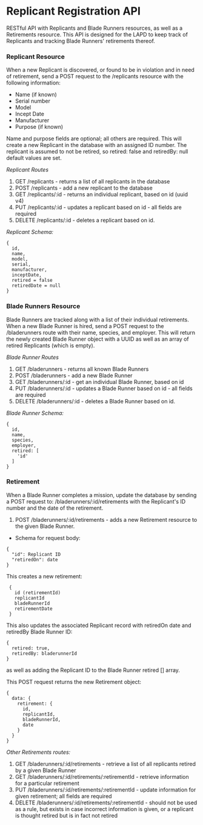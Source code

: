 # Replicant Registration API

RESTful API with Replicants and Blade Runners resources, as well as a Retirements resource. 
This API is designed for the LAPD to keep track of Replicants and tracking Blade Runners' retirements thereof. 

### Replicant Resource

When a new Replicant is discovered, or found to be in violation and in need of retirement, send a POST request to the /replicants resource with the following information: 
* Name (if known)
* Serial number
* Model
* Incept Date
* Manufacturer
* Purpose (if known)

Name and purpose fields are optional; all others are required. This will create a new Replicant in the database with an assigned ID number. The replicant is assumed to not be retired, so retired: false and retiredBy: null default values are set. 

_Replicant Routes_
1. GET /replicants - returns a list of all replicants in the database
1. POST /replicants - add a new replicant to the database
1. GET /replicants/:id - returns an individual replicant, based on id (uuid v4)
1. PUT /replicants/:id - updates a replicant based on id - all fields are required
1. DELETE /replicants/:id - deletes a replicant based on id. 

_Replicant Schema:_
```
{
  id,
  name,
  model,
  serial,
  manufacturer,
  inceptDate,
  retired = false
  retiredDate = null
}
```


### Blade Runners Resource

Blade Runners are tracked along with a list of their individual retirements. When a new Blade Runner is hired, 
send a POST request to the /bladerunners route with their name, species, and employer. This will return the newly created Blade Runner object with a UUID as well as an array of retired Replicants (which is empty).

_Blade Runner Routes_ 
1. GET /bladerunners - returns all known Blade Runners
1. POST /bladerunners - add a new Blade Runner
1. GET /bladerunners/:id - get an individual Blade Runner, based on id
1. PUT /bladerunners/:id - updates a Blade Runner based on id - all fields are required
1. DELETE /bladerunners/:id - deletes a Blade Runner based on id. 

_Blade Runner Schema:_
```
{
  id,
  name,
  species,
  employer,
  retired: [
    'id'
  ]
}
```

### Retirement

When a Blade Runner completes a mission, update the database by sending a POST request to:
/bladerunners/:id/retirements with the Replicant's ID number and the date of the retirement. 

1. POST /bladerunners/:id/retirements - adds a new Retirement resource to the given Blade Runner. 
  - Schema for request body: 
  ```
  {
    "id": Replicant ID 
    "retiredOn": date 
  }
  ```
  This creates a new retirement: 
 ```
  {
    id (retirementId)
    replicantId
    bladeRunnerId
    retirementDate
  }
  ```
  This also updates the associated Replicant record with retiredOn date and retiredBy Blade Runner ID: 
  ```
  {
    retired: true,
    retiredBy: bladerunnerId
  }
  ```
  as well as adding the Replicant ID to the Blade Runner retired [] array.

  This POST request returns the new Retirement object: 
  ```
  {
    data: {
      retirement: {
        id,
        replicantId,
        bladeRunnerId,
        date
      }
    }
  }
  ```

_Other Retirements routes:_ 

1. GET /bladerunners/:id/retirements - retrieve a list of all replicants retired by a given Blade Runner
1. GET /bladerunners/:id/retirements/:retirementId - retrieve information for a particular retirement
1. PUT /bladerunners/:id/retirements/:retirementId - update information for given retirement; all fields are required
1. DELETE /bladerunners/:id/retirements/:retirementId - should not be used as a rule, but exists in case incorrect information is given, or a replicant is thought retired but is in fact not retired

